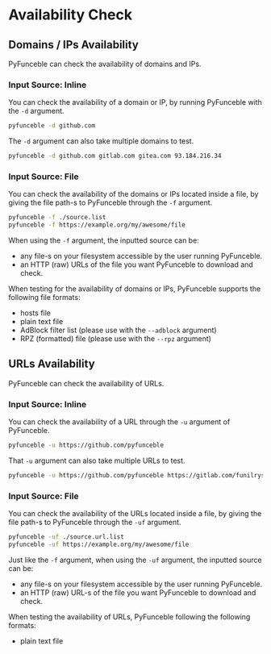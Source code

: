# Availability Check

## Domains / IPs Availability

PyFunceble can check the availability of domains and IPs.

### Input Source: Inline

You can check the availability of a domain or IP, by running PyFunceble with
the `-d` argument.

```sh
pyfunceble -d github.com
```

The `-d` argument can also take multiple domains to test.

```sh
pyfunceble -d github.com gitlab.com gitea.com 93.184.216.34
```

<script async id="asciicast-DeyvkADk8zCm51Sxo7iinNOk3" src="https://asciinema.org/a/DeyvkADk8zCm51Sxo7iinNOk3.js"></script>

### Input Source: File

You can check the availability of the domains or IPs located inside a file, by
giving the file path-s to PyFunceble through the `-f` argument.

```sh
pyfunceble -f ./source.list
pyfunceble -f https://example.org/my/awesome/file
```

When using the `-f` argument, the inputted source can be:

- any file-s on your filesystem accessible by the user running PyFunceble.
- an HTTP (raw) URLs of the file you want PyFunceble to download and check.

When testing for the availability of domains or IPs, PyFunceble supports the
following file formats:

- hosts file
- plain text file
- AdBlock filter list (please use with the `--adblock` argument)
- RPZ (formatted) file (please use with the `--rpz` argument)

<script async id="asciicast-JIPgxiZgueGiD2wI1FvuRQJyx" src="https://asciinema.org/a/JIPgxiZgueGiD2wI1FvuRQJyx.js"></script>

## URLs Availability

PyFunceble can check the availability of URLs.

### Input Source: Inline

You can check the availability of a URL through the `-u` argument of PyFunceble.

```sh
pyfunceble -u https://github.com/pyfunceble
```

That `-u` argument can also take multiple URLs to test.

```sh
pyfunceble -u https://github.com/pyfunceble https://gitlab.com/funilrys https://gitea.com
```

<script async id="asciicast-HyVGobPUHiPq2PPh5Krr0ilhh" src="https://asciinema.org/a/HyVGobPUHiPq2PPh5Krr0ilhh.js"></script>

### Input Source: File

You can check the availability of the URLs located inside a file, by
giving the file path-s to PyFunceble through the `-uf` argument.

```sh
pyfunceble -uf ./source.url.list
pyfunceble -uf https://example.org/my/awesome/file
```

Just like the `-f` argument, when using the `-uf` argument, the inputted
source can be:

- any file-s on your filesystem accessible by the user running PyFunceble.
- an HTTP (raw) URL-s of the file you want PyFunceble to download and check.

When testing the availability of URLs, PyFunceble following the following
formats:

- plain text file

<script async id="asciicast-6EQeyFdgeA4CHZlbsWMZqkKeS" src="https://asciinema.org/a/6EQeyFdgeA4CHZlbsWMZqkKeS.js"></script>
